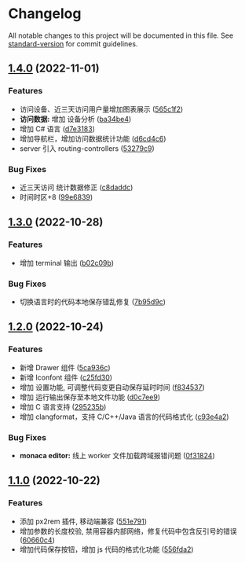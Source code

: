 # Changelog

All notable changes to this project will be documented in this file. See [standard-version](https://github.com/conventional-changelog/standard-version) for commit guidelines.

## [1.4.0](https://github.com/xjq7/runcode/compare/v1.3.0...v1.4.0) (2022-11-01)

### Features

- 访问设备、近三天访问用户量增加图表展示 ([565c1f2](https://github.com/xjq7/runcode/commit/565c1f218ad94bf4816077aefeb97b52fb9886bf))
- **访问数据:** 增加 设备分析 ([ba34be4](https://github.com/xjq7/runcode/commit/ba34be42e90a349fe200d11f4385f2391d896f54))
- 增加 C# 语言 ([d7e3183](https://github.com/xjq7/runcode/commit/d7e3183555c6a8f9c17ebccc123d973ad56d11ae))
- 增加导航栏，增加访问数据统计功能 ([d6cd4c6](https://github.com/xjq7/runcode/commit/d6cd4c67863bf9465895750ed84459cab5725c6f))
- server 引入 routing-controllers ([53279c9](https://github.com/xjq7/runcode/commit/53279c96ea09da8c5bab9bdd1a883bfbec7a0397))

### Bug Fixes

- 近三天访问 统计数据修正 ([c8daddc](https://github.com/xjq7/runcode/commit/c8daddc77a3fd6bd6f6af64cbd92abf9df0d914b))
- 时间时区+8 ([99e6839](https://github.com/xjq7/runcode/commit/99e6839e0999f84b530185a3ee2200addad6c454))

## [1.3.0](https://github.com/xjq7/runcode/compare/v1.2.0...v1.3.0) (2022-10-28)

### Features

- 增加 terminal 输出 ([b02c09b](https://github.com/xjq7/runcode/commit/b02c09be18a7b7e6469c8f320d185c10a9537f72))

### Bug Fixes

- 切换语言时的代码本地保存错乱修复 ([7b95d9c](https://github.com/xjq7/runcode/commit/7b95d9cf81b890ea067e6ee400a34a2aba1aaaa8))

## [1.2.0](https://github.com/xjq7/runcode/compare/v1.1.0...v1.2.0) (2022-10-24)

### Features

- 新增 Drawer 组件 ([5ca936c](https://github.com/xjq7/runcode/commit/5ca936c9886464c511b456e34cebebdb8fb32f27))
- 新增 Iconfont 组件 ([c25fd30](https://github.com/xjq7/runcode/commit/c25fd305bdee66e9d47cbfcf15b3b5c3ed080a29))
- 增加 设置功能, 可调整代码变更自动保存延时时间 ([f834537](https://github.com/xjq7/runcode/commit/f83453769248ecbfd27c8792646a3f31dc1e95b8))
- 增加 运行输出保存至本地文件功能 ([d0c7ee9](https://github.com/xjq7/runcode/commit/d0c7ee9ff081f82de570f160137d52ad3f0b82fb))
- 增加 C 语言支持 ([295235b](https://github.com/xjq7/runcode/commit/295235bef4387106b602b7e39168ef0901181734))
- 增加 clangformat，支持 C/C++/Java 语言的代码格式化 ([c93e4a2](https://github.com/xjq7/runcode/commit/c93e4a2a66586fc84e4ce5f7dc7b5a660a44c49d))

### Bug Fixes

- **monaca editor:** 线上 worker 文件加载跨域报错问题 ([0f31824](https://github.com/xjq7/runcode/commit/0f318247ced9e78c71338f2698234bbe0ddcb1e0))

## [1.1.0](https://github.com/xjq7/runcode/compare/v1.0.1...v1.1.0) (2022-10-22)

### Features

- 添加 px2rem 插件, 移动端兼容 ([551e791](https://github.com/xjq7/runcode/commit/551e79115059b1f68daeacdab0c8a641ee5cf63c))
- 增加参数的长度校验, 禁用容器内部网络，修复代码中包含反引号的错误 ([60660c4](https://github.com/xjq7/runcode/commit/60660c432e635e1f2fd5855764da78b9384ba0ec))
- 增加代码保存按钮，增加 js 代码的格式化功能 ([556fda2](https://github.com/xjq7/runcode/commit/556fda27e4b9fecfac68f3754031da4cdbc13976))
